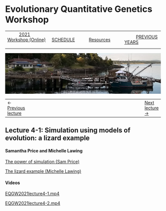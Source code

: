 
# Evolutionary Quantitative Genetics Workshop #

|        |        |        |    |
|--------|---------------------------------------------|--------------------|------------------------------------------|
| &nbsp;&nbsp;&nbsp;&nbsp;&nbsp;&nbsp;&nbsp;&nbsp;&nbsp; [2021 Workshop (Online)](/index.html) &nbsp;&nbsp;&nbsp;&nbsp;&nbsp;&nbsp;&nbsp;&nbsp;&nbsp; | &nbsp;&nbsp;&nbsp;&nbsp;&nbsp;&nbsp;&nbsp;&nbsp;&nbsp;&nbsp;&nbsp;&nbsp; [SCHEDULE](schedule.html) &nbsp;&nbsp;&nbsp;&nbsp;&nbsp;&nbsp;&nbsp;&nbsp;&nbsp; | &nbsp;&nbsp;&nbsp;&nbsp;&nbsp;&nbsp;&nbsp;&nbsp;&nbsp;&nbsp;&nbsp;&nbsp; [Resources](resources.html) &nbsp;&nbsp;&nbsp;&nbsp;&nbsp;&nbsp;&nbsp;&nbsp;&nbsp; | &nbsp;&nbsp;&nbsp;&nbsp;&nbsp;&nbsp;&nbsp;&nbsp;&nbsp; [PREVIOUS YEARS](previous.html) &nbsp;&nbsp;&nbsp;&nbsp;&nbsp;&nbsp; |


<div align="left">
<img src="/media/FHLimage2018b.jpg" alt="FHL waterfront in 2018">
</div>

<table><tr><td>&larr; <a href="lecture3-3.html">Previous lecture</a></td><td width="665">&nbsp;</td><td> <a href="lecture4-2.html">Next lecture &rarr;</a></td></tr></table>

  

## Lecture 4-1: Simulation using models of evolution: a lizard example ##

#### Samantha Price and Michelle Lawing ####
  
[The power of simulation (Sam Price)](https://drive.google.com/file/d/1msE89JDvm6NLGVSGHDMN3RBb8XXcde8G/view?usp=sharing)

[The lizard example (Michelle Lawing)](https://drive.google.com/file/d/1K6K5-HjLzMT-jTWmE4S-iQ3dwqUtmFWF/view?usp=sharing)


#### Videos ####

[EQGW2021lecture4-1.mp4](https://vimeo.com/575974854)

[EQGW2021lecture4-2.mp4](https://vimeo.com/575974848)


